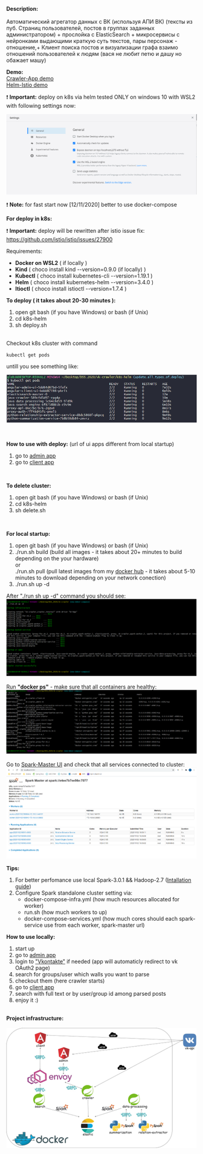 **Description:** <br><br>
Автоматический агрегатор данных с ВК (используя АПИ ВК) 
(тексты из пуб. Страниц пользователей, постов в группах заданных администратором) + прослойка с ElasticSearch + микросервисы с нейронками выдающими краткую суть  текстов, пары персонаж - отношение,+ Клиент поиска постов и визуализации графа взаимо отношений пользователей к людям (вася не любит петю и дашу но обажает машу)

**Demo:**<br>
[Crawler-App demo](https://www.youtube.com/watch?v=MXfpYYRk6eI) <br>
[Helm-Istio demo](https://www.youtube.com/watch?v=MwToFe6DJmg) <br>

❗  **Important:** deploy on k8s via helm tested ONLY on windows 10 with WSL2 with following settings now: <br> 

![alt text](./util/readme-data/image.png)

❗ **Note:** for fast start now [12/11/2020] better to use docker-compose

**For deploy in k8s:**<br>

❗  **Important:** deploy will be rewritten after istio issue fix: https://github.com/istio/istio/issues/27900  <br>

Requirements:<br>

* **Docker on WSL2** ( if locally )<br> 
* **Kind** ( choco install kind --version=0.9.0 (if locally) )<br>
* **Kubectl** ( choco install kubernetes-cli --version=1.19.1 )<br>
* **Helm** ( choco install kubernetes-helm --version=3.4.0 )<br>
* **Itioctl** ( choco install istioctl --version=1.7.4 )<br>

**To deploy ( it takes about 20-30 minutes ):**
1. open git bash (if you have Windows) or bash (if Unix)
2. cd k8s-helm
3. sh deploy.sh

<br>
Checkout k8s cluster with command 

```
kubectl get pods
```

untill you see something like:<br>

![alt text](./util/readme-data/k8s-deploy.png)

<br>

**How to use with deploy:** (url of ui apps different from local startup)
1.  go to [admin app](http://localhost:4200/admin)
2.  go to [client app](http://localhost:4200/client)

<br>

**To delete cluster:**
1. open git bash (if you have Windows) or bash (if Unix)
2. cd k8s-helm
3. sh delete.sh

<br>

**For local startup:**
1. open git bash (if you have Windows) or bash (if Unix)
2. ./run.sh build (build all images - it takes about 20+ minutes to build depending on the your hardware)<br>
    or <br>
    ./run.sh pull (pull latest images from my [docker hub](https://hub.docker.com/u/hronosf) - it takes about 5-10 minutes to download depending on your network conection) 
3. ./run.sh up -d

After "./run sh up -d" command you should see: <br>
![alt text](./util/readme-data/startup.png)<br><br>
Run **"docker ps"** - make sure that all containers are healthy:
![alt text](./util/readme-data/docker.png)<br><br>
Go to [Spark-Master UI](http://localhost:8080) and check that all services connected to cluster:<br>
![alt text](./util/readme-data/spark.png)


**Tips:**
1. For better perfomance use local Spark-3.0.1 && Hadoop-2.7 ([Intallation guide](https://phoenixnap.com/kb/install-spark-on-windows-10))
2. Configure Spark standalone cluster setting via:
    * docker-compose-infra.yml (how much resources allocated for worker)
    * run.sh (how much workers to up)
    * docker-compose-services.yml (how much cores should each spark-service use from each worker, spark-master url)

**How to use locally:**
1. start up
2. go to [admin app](http://localhost:4201)
3. login to ["Vkontakte"](https://vk.com) if needed (app will automaticly redirect to vk OAuth2 page)
4. search for groups/user which walls you want to parse
5. checkout them (here crawler starts)
6. go to [client app](http://localhost:4200)
7. search with full text or by user/group id among parsed posts
8. enjoy it :)

<br>**Project infrastructure:**<br><br>
![alt text](./util/readme-data/infra.jpg)
